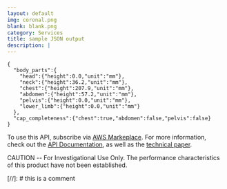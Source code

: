 ```yaml
---
layout: default
img: coronal.png
blank: blank.png
category: Services
title: sample JSON output
description: |
---
```


  ```
  {
    "body_parts":{
      "head":{"height":0.0,"unit":"mm"},
      "neck":{"height":36.2,"unit":"mm"},
      "chest":{"height":207.9,"unit":"mm"},
      "abdomen":{"height":57.2,"unit":"mm"},
      "pelvis":{"height":0.0,"unit":"mm"},
      "lower_limb":{"height":0.0,"unit":"mm"}
    },
    "cap_completeness":{"chest":true,"abdomen":false,"pelvis":false}
  }
  ```

To use this API, subscribe via [AWS Markeplace](https://aws.amazon.com/marketplace/pp/prodview-wfdmcre64w564).  For more information, check out the [API Documentation](https://github.com/sawtellellc/apis/tree/main/ct-scan-body-part-detector/docs#api-lnk), as well as the [technical paper](https://github.com/sawtellellc/apis/tree/main/ct-scan-body-part-detector/docs#paper-lnk).

CAUTION -- For Investigational Use Only. The performance characteristics of this product have not been established.

[//]: # this is a comment


